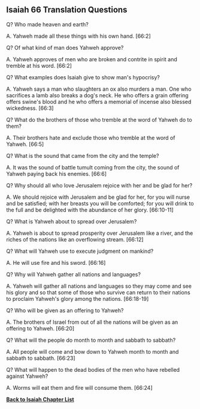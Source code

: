 ## Isaiah 66 Translation Questions ##

Q? Who made heaven and earth?

A. Yahweh made all these things with his own hand. [66:2]

Q? Of what kind of man does Yahweh approve?

A. Yahweh approves of men who are broken and contrite in spirit and tremble at his word. [66:2]

Q? What examples does Isaiah give to show man's hypocrisy?

A. Yahweh says a man who slaughters an ox also murders a man. One who sacrifices a lamb also breaks a dog's neck. He who offers a grain offering offers swine's blood and he who offers a memorial of incense also blessed wickedness. [66:3]

Q? What do the brothers of those who tremble at the word of Yahweh do to them?

A. Their brothers hate and exclude those who tremble at the word of Yahweh. [66:5]

Q? What is the sound that came from the city and the temple?

A. It was the sound of battle tumult coming from the city, the sound of Yahweh paying back his enemies. [66:6]

Q? Why should all who love Jerusalem rejoice with her and be glad for her?

A. We should rejoice with Jerusalem and be glad for her, for you will nurse and be satisfied; with her breasts you will be comforted; for you will drink to the full and be delighted with the abundance of her glory. [66:10-11]

Q? What is Yahweh about to spread over Jerusalem?

A. Yahweh is about to spread prosperity over Jerusalem like a river, and the riches of the nations like an overflowing stream. [66:12]

Q? What will Yahweh use to execute judgment on mankind?

A. He will use fire and his sword. [66:16]

Q? Why will Yahweh gather all nations and languages?

A. Yahweh will gather all nations and languages so they may come and see his glory and so that some of those who survive can return to their nations to proclaim Yahweh's glory among the nations. [66:18-19]

Q? Who will be given as an offering to Yahweh?

A. The brothers of Israel from out of all the nations will be given as an offering to Yahweh. [66:20]

Q? What will the people do month to month and sabbath to sabbath?

A. All people will come and bow down to Yahweh month to month and sabbath to sabbath. [66:23]

Q? What will happen to the dead bodies of the men who have rebelled against Yahweh?

A. Worms will eat them and fire will consume them. [66:24]

__[Back to Isaiah Chapter List](./)__

